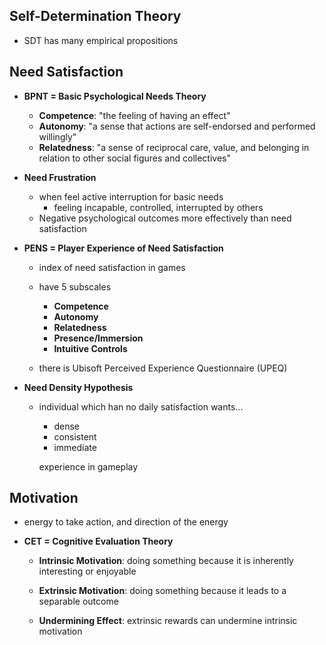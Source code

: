 <!-- META
{"title":"Self-Determination Theory in HCI Games Research: Current Uses and Open Questions","link":"https://dl.acm.org/doi/abs/10.1145/3313831.3376723","media":"academic","tags":["sdt","game","psychology","survey"],"short":{"en":"survey on how game researchers using SDT","ja":"ゲーム研究者がどのようにSDTを使っているのかのサーベイ"},"importance":5,"hasPage":true,"createdAt":1719968029.727,"updatedAt":1719968029.727}
META -->

## Self-Determination Theory

- SDT has many empirical propositions

## Need Satisfaction

- **BPNT = Basic Psychological Needs Theory**

  - **Competence**: "the feeling of having an effect"
  - **Autonomy**: "a sense that actions are self-endorsed and performed willingly"
  - **Relatedness**: "a sense of reciprocal care, value, and belonging in relation to other social figures and collectives"

- **Need Frustration**

  - when feel active interruption for basic needs
    - feeling incapable, controlled, interrupted by others
  - Negative psychological outcomes more effectively than need satisfaction

- **PENS = Player Experience of Need Satisfaction**

  - index of need satisfaction in games
  - have 5 subscales

    - **Competence**
    - **Autonomy**
    - **Relatedness**
    - **Presence/Immersion**
    - **Intuitive Controls**

  - there is Ubisoft Perceived Experience Questionnaire (UPEQ)

- **Need Density Hypothesis**

  - individual which han no daily satisfaction wants...

    - dense
    - consistent
    - immediate

    experience in gameplay

## Motivation

- energy to take action, and direction of the energy

- **CET = Cognitive Evaluation Theory**

  - **Intrinsic Motivation**: doing something because it is inherently interesting or enjoyable
  - **Extrinsic Motivation**: doing something because it leads to a separable outcome

  - **Undermining Effect**: extrinsic rewards can undermine intrinsic motivation
